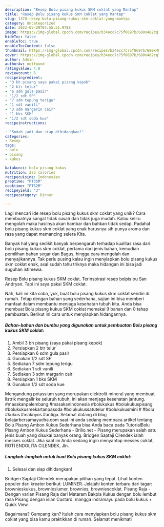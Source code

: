 ```yaml
---
description: "Resep Bolu pisang kukus SKM coklat yang Mantap"
title: "Resep Bolu pisang kukus SKM coklat yang Mantap"
slug: 1370-resep-bolu-pisang-kukus-skm-coklat-yang-mantap
category: Uncategorized
date: 2022-05-29T07:55:51.978Z
image: https://img-global.cpcdn.com/recipes/b34ecc7c75f8697b/680x482cq70/bolu-pisang-kukus-skm-coklat-foto-resep-utama.jpg
hideToc: false
enableToc: true
enableTocContent: false
thumbnail: https://img-global.cpcdn.com/recipes/b34ecc7c75f8697b/680x482cq70/bolu-pisang-kukus-skm-coklat-foto-resep-utama.jpg
cover: https://img-global.cpcdn.com/recipes/b34ecc7c75f8697b/680x482cq70/bolu-pisang-kukus-skm-coklat-foto-resep-utama.jpg
author: Admin
authorAv: notfound
ratingvalue: 4.8
reviewcount: 5
recipeingredient:
- "3 bh pisang saya pakai pisang kepok"
- "2 btr telur"
- "6 sdm gula pasir"
- "1/2 sdt SP"
- "7 sdm tepung terigu"
- "1 sdt vanili"
- "3 sdm margarin cair"
- "1 bks SKM"
- "1/2 sdt soda kue"
recipeinstructions:

- "Sudah jadi dan siap dihidangkan!"
categories:
- Resep
tags:
- bolu
- pisang
- kukus

katakunci: bolu pisang kukus 
nutrition: 275 calories
recipecuisine: Indonesian
preptime: "PT35M"
cooktime: "PT52M"
recipeyield: "3"
recipecategory: Dinner

---
```





Lagi mencari ide resep bolu pisang kukus skm coklat yang unik? Cara membuatnya sangat tidak susah dan tidak juga mudah. Kalau keliru mengolah maka hasilnya akan hambar dan bahkan tidak sedap. Padahal bolu pisang kukus skm coklat yang enak harusnya sih punya aroma dan rasa yang dapat memancing selera Kita.





Banyak hal yang sedikit banyak berpengaruh terhadap kualitas rasa dari bolu pisang kukus skm coklat, pertama dari jenis bahan, kemudian pemilihan bahan segar dan Bagus, hingga cara mengolah dan menyajikannya. Tak perlu pusing kalau ingin menyiapkan bolu pisang kukus skm coklat enak,      asal sudah tahu triknya maka hidangan ini bisa jadi suguhan istimewa.














Resep Bolu pisang kukus SKM coklat. Terinspirasi resep bolpis bu San Andryan. Tapi ini saya pakai SKM coklat.






Nah, kali ini kita coba, yuk, buat bolu pisang kukus skm coklat sendiri di rumah. Tetap dengan bahan yang sederhana, sajian ini bisa memberi manfaat dalam membantu menjaga kesehatan tubuh kita. Anda bisa membuat Bolu pisang kukus SKM coklat memakai 9 bahan dan 0 tahap pembuatan. Berikut ini cara untuk menyiapkan hidangannya.

<!--inarticleads1-->

##### Bahan-bahan dan bumbu yang digunakan untuk pembuatan Bolu pisang kukus SKM coklat:

1. Ambil 3 bh pisang (saya pakai pisang kepok)
1. Persiapkan 2 btr telur
1. Persiapkan 6 sdm gula pasir
1. Gunakan 1/2 sdt SP
1. Sediakan 7 sdm tepung terigu
1. Sediakan 1 sdt vanili
1. Sediakan 3 sdm margarin cair
1. Persiapkan 1 bks SKM
1. Gunakan 1/2 sdt soda kue


Mengandung potassium yang merupakan elektrolit mineral yang membuat listrik mengalir ke seluruh tubuh, ini akan menjaga kesehatan jantung. #masakanpalembang #masakanindonesia #bolukukus #bolukukuspisang #bolukukusmekartanpasoda #bolukukussatutelur #bolukukusmini # #bolu #kukus #maknyos #antiga. Selamat datang di blog belajarbersamayudha.com saat ini anda sedang membaca artikel tentang Bolu Pisang Ambon Kukus Sederhana bisa Anda baca pada TutorialBolu Pisang Ambon Kukus Sederhana - Brilio.net - Pisang merupakan salah satu jenis buah yang disukai banyak orang. Bridgen Saptaji Cilendek ialah messes coklat. Jika saat ini Anda sedang ingin menyantap messes coklat, ROTI ENDOLITA CILENDEK, Jln. 

<!--inarticleads2-->

##### Langkah-langkah untuk buat Bolu pisang kukus SKM coklat:


1. Selesai dan siap dihidangkan!

Bridgen Saptaji Cilendek merupakan pilihan yang tepat. Lihat konten populer dari kreator berikut: LUMINER. Jelajahi konten terbaru dari tagar: brownieskukus, brownieslumer, brownies, browniescoklat. Pisang Raja - Dengan varian Pisang Raja dari Mataram Bakpia Kukus dengan bolu lembut rasa Pisang dengan isian Custard. mangga indramayu pada bolu kukus + Quick View. 

Bagaimana? Gampang kan? Itulah cara menyiapkan bolu pisang kukus skm coklat yang bisa kamu praktikkan di rumah. Selamat menikmati
